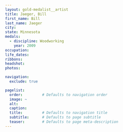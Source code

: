 ```yaml
---
layout: gold-medalist__artist
title: Jaeger, Bill
first_name: Bill
last_name: Jaeger
city: 
state: Minnesota
medals: 
  - discipline: Woodworking
    year: 2009
occupation:
life_dates:
ribbons:
headshot:
photos:

navigation:
  exclude: true

pagelist:
  order:         # Defaults to navigation order  
  image: ~
  alt:
  caption:
  title:         # Defaults to navigation title
  subtitle:      # Defaults to page subtitle
  teaser:        # Defaults to page meta-description  
---
```

